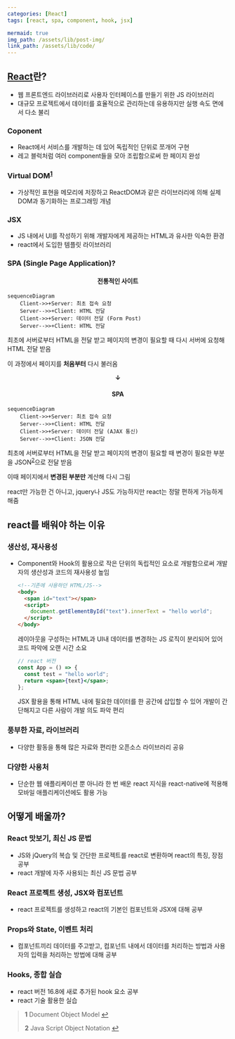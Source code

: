 ```yaml
---
categories: [React]
tags: [react, spa, component, hook, jsx]

mermaid: true
img_path: /assets/lib/post-img/
link_path: /assets/lib/code/
---
```


## [React](https://react.dev/)란?

- 웹 프론트엔드 라이브러리로 사용자 인터페이스를 만들기 위한 JS 라이브러리
- 대규모 프로젝트에서 데이터를 효율적으로 관리하는데 유용하지만 실행 속도 면에서 다소 불리

### Coponent

- React에서 서비스를 개발하는 데 있어 독립적인 단위로 쪼개어 구현
- 레고 블럭처럼 여러 component들을 모아 조립함으로써 한 페이지 완성

### Virtual DOM<sup id="a1">[1](#footnote1)</sup>

- 가상적인 표현을 메모리에 저장하고 ReactDOM과 같은 라이브러리에 의해 실제 DOM과 동기화하는 프로그래밍 개념

### JSX

- JS 내에서 UI를 작성하기 위해 개발자에게 제공하는 HTML과 유사한 익숙한 환경
- react에서 도입한 템플릿 라이브러리

### SPA (Single Page Application)?

#### <center>전통적인 사이트</center>

```mermaid
sequenceDiagram
    Client->>+Server: 최초 접속 요청
    Server-->>+Client: HTML 전달
    Client->>+Server: 데이터 전달 (Form Post)
    Server-->>+Client: HTML 전달
```

최초에 서버로부터 HTML을 전달 받고 페이지의 변경이 필요할 때 다시 서버에 요청해 HTML 전달 받음

이 과정에서 페이지를 **처음부터** 다시 불러옴

**<center>↓</center>**

#### <center>SPA</center>

```mermaid
sequenceDiagram
    Client->>+Server: 최초 접속 요청
    Server-->>+Client: HTML 전달
    Client->>+Server: 데이터 전달 (AJAX 통신)
    Server-->>+Client: JSON 전달
```

최초에 서버로부터 HTML을 전달 받고 페이지의 변경이 필요할 때 변경이 필요한 부분을 JSON<sup id="a2">[2](#footnote1)</sup>으로 전달 받음

이때 페이지에서 **변경된 부분만** 계산해 다시 그림

react만 가능한 건 아니고, jquery나 JS도 가능하지만 react는 정말 편하게 가능하게 해줌

## react를 배워야 하는 이유

### 생산성, 재사용성

- Component와 Hook의 활용으로 작은 단위의 독립적인 요소로 개발함으로써 개발자의 생산성과 코드의 재사용성 높임

  ```html
  <!--기존에 사용하던 HTML/JS-->
  <body>
    <span id="text"></span>
    <script>
      document.getElementById("text").innerText = "hello world";
    </script>
  </body>
  ```

  레이아웃을 구성하는 HTML과 UI내 데이터를 변경하는 JS 로직이 분리되어 있어 코드 파악에 오랜 시간 소요

  ```jsx
  // react 버전
  const App = () => {
    const test = "hello world";
    return <span>{text}</span>;
  };
  ```

  JSX 활용을 통해 HTML 내에 필요한 데이터를 한 공간에 삽입할 수 있어 개발이 간단해지고 다른 사람이 개발 의도 파악 편리

### 풍부한 자료, 라이브러리

- 다양한 활동을 통해 많은 자료와 편리한 오픈소스 라이브러리 공유

### 다양한 사용처

- 단순한 웹 애플리케이션 뿐 아니라 한 번 배운 react 지식을 react-native에 적용해 모바일 애플리케이션에도 활용 가능

## 어떻게 배울까?

### React 맛보기, 최신 JS 문법

- JS와 jQuery의 복습 및 간단한 프로젝트를 react로 변환하며 react의 특징, 장점 공부
- react 개발에 자주 사용되는 최신 JS 문법 공부

### React 프로젝트 생성, JSX와 컴포넌트

- react 프로젝트를 생성하고 react의 기본인 컴포넌트와 JSX에 대해 공부

### Props와 State, 이벤트 처리

- 컴포넌트끼리 데이터를 주고받고, 컴포넌트 내에서 데이터를 처리하는 방법과 사용자의 입력을 처리하는 방법에 대해 공부

### Hooks, 종합 실습

- react 버전 16.8에 새로 추가된 hook 요소 공부
- react 기술 활용한 실습

> <b id="footnote1">1</b> Document Object Model [↩](#a1)
>
> <b id="footnote1">2</b> Java Script Object Notation [↩](#a2)
